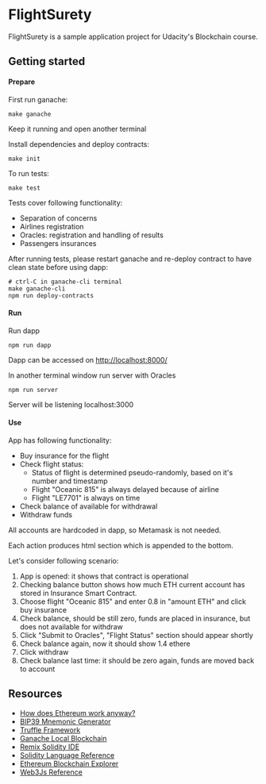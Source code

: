 # FlightSurety

FlightSurety is a sample application project for Udacity's Blockchain course.


## Getting started

#### Prepare
First run ganache:

```
make ganache
```

Keep it running and open another terminal

Install dependencies and deploy contracts:

```
make init
```

To run tests:

```
make test
```

Tests cover following functionality:

* Separation of concerns
* Airlines registration
* Oracles: registration and handling of results
* Passengers insurances

After running tests, please restart ganache and re-deploy contract to have clean state before using dapp:

```
# ctrl-C in ganache-cli terminal
make ganache-cli
npm run deploy-contracts
```

#### Run

Run dapp

```
npm run dapp
```

Dapp can be accessed on [http://localhost:8000/](http://localhost:8000/)


In another terminal window run server with Oracles

```
npm run server
```

Server will be listening localhost:3000


#### Use

App has following functionality:

* Buy insurance for the flight
* Check flight status:
    * Status of flight is determined pseudo-randomly, based on it's number and timestamp
    * Flight "Oceanic 815" is always delayed because of airline
    * Flight "LE7701" is always on time
* Check balance of available for withdrawal
* Withdraw funds

All accounts are hardcoded in dapp, so Metamask is not needed.

Each action produces html section which is appended to the bottom.

Let's consider following scenario:

1. App is opened: it shows that contract is operational
1. Checking balance button shows how much ETH current account has stored in Insurance Smart Contract.
1. Choose flight "Oceanic 815" and enter 0.8 in "amount ETH" and click buy insurance
1. Check balance, should be still zero, funds are placed in insurance, but does not available for withdraw
1. Click "Submit to Oracles", "Flight Status" section should appear shortly
1. Check balance again, now it should show 1.4 ethere
1. Click withdraw
1. Check balance last time: it should be zero again, funds are moved back to account


## Resources

* [How does Ethereum work anyway?](https://medium.com/@preethikasireddy/how-does-ethereum-work-anyway-22d1df506369)
* [BIP39 Mnemonic Generator](https://iancoleman.io/bip39/)
* [Truffle Framework](http://truffleframework.com/)
* [Ganache Local Blockchain](http://truffleframework.com/ganache/)
* [Remix Solidity IDE](https://remix.ethereum.org/)
* [Solidity Language Reference](http://solidity.readthedocs.io/en/v0.4.24/)
* [Ethereum Blockchain Explorer](https://etherscan.io/)
* [Web3Js Reference](https://github.com/ethereum/wiki/wiki/JavaScript-API)
